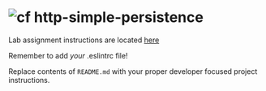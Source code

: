 ![cf](http://i.imgur.com/7v5ASc8.png) http-simple-persistence
====

Lab assignment instructions are located [here](LAB.md)

Remember to add _your_ .eslintrc file!

Replace contents of `README.md` with your proper developer focused project instructions.
